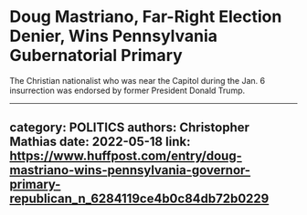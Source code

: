 # Doug Mastriano, Far-Right Election Denier, Wins Pennsylvania Gubernatorial Primary

The Christian nationalist who was near the Capitol during the Jan. 6 insurrection was endorsed by former President Donald Trump.

---
category: POLITICS
authors: Christopher Mathias
date: 2022-05-18
link: https://www.huffpost.com/entry/doug-mastriano-wins-pennsylvania-governor-primary-republican_n_6284119ce4b0c84db72b0229
---
